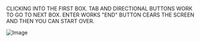 CLICKING INTO THE FIRST BOX.
TAB AND DIRECTIONAL BUTTONS WORK TO GO TO NEXT BOX.
ENTER WORKS
"END" BUTTON CEARS THE SCREEN AND THEN YOU CAN START OVER.

![Image](https://github.com/user-attachments/assets/131c82af-d35d-4639-801d-401b4a33c04d)
